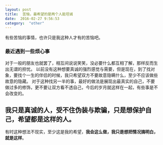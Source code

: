 ```yaml
---
layout: post
title:  苦恼，最希望的是两个人能坦诚
date:  2016-02-27 9:56:53
category:  "other"
---
```


有些苦恼的事情，也许只是我这种人才有的苦恼吧。

### 最近遇到一些烦心事

对于一般的朋友也就罢了，相互间说说笑笑，没必要什么都互相了解，那样反而生出无谓的担忧。
以前没有这种想要真诚的强烈感觉与需要，但是现在，到了找对象，要找个一生的伴侣的时候，我只希望双方不要故意隐瞒什么，至少不应该做些故意的隐藏。
对于这种找另一半的事，最好的做法是展现出最真实的自己，不要做过多的修饰，更不要让双方看不透自己，今后的岁月就这样在一起，有些事是不会改变的。
## 我只是真诚的人，受不住伪装与欺骗，只是想保护自己，希望都是这样的人。
有时这种想法不现实，至少这是我的希望，**我会这么做，我只是想把情况搞明白，就是这样**。